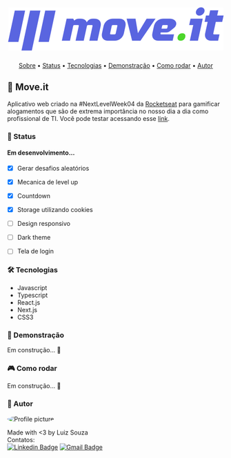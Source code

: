 <h1 align="center">
  <img alt="Move.it" title="Move.it" src="./public/logo-full.svg" />
</h1>


<p align="center">
 <a href="#about">Sobre</a> •
 <a href="#status">Status</a> •  
 <a href="#stack">Tecnologias</a> • 
 <a href="#overview">Demonstração</a> • 
  <a href="#run">Como rodar</a> • 
 <a href="#author">Autor</a>
</p>


## :iphone: Move.it
<p id="about">Aplicativo web criado na #NextLevelWeek04 da <a href="https://app.rocketseat.com.br">Rocketseat</a> para gamificar alogamentos que são de extrema importância no nosso dia a dia como profissional de TI. Você pode testar acessando esse <a href="https://moveit-next-alpha.vercel.app/">link<a/>.</p>


### :pushpin: Status
<h4 id="status">Em desenvolvimento...</h4>

- [x] Gerar desafios aleatórios
- [x] Mecanica de level up
- [x] Countdown
- [x] Storage utilizando cookies  
- [ ] Design responsivo
- [ ] Dark theme
- [ ] Tela de login


### 🛠 Tecnologias
<div id="stack">
  <ul>
    <li>Javascript</li>
    <li>Typescript</li>
    <li>React.js</li>
    <li>Next.js</li>
    <li>CSS3</li>
  </ul>
</div>

### :telescope: Demonstração
<div id="overview">
  <p>Em construção... 🚧</p>
</div>

### :video_game: Como rodar
<div id="run">
  <p>Em construção... 🚧</p>
</div>

### :tophat: Autor
<div id="author">
 <img style="border-radius: 50%;" src="https://github.com/hpsouza-luiz.png"" width="100px;" alt="Profile picture"/>

Made with <3 by Luiz Souza
<br>
Contatos:<br>
[![Linkedin Badge](https://img.shields.io/badge/-Luiz-blue?style=flat-square&logo=Linkedin&logoColor=white&link=https://www.linkedin.com/in/luiz-souza-a1244a113/)](https://www.linkedin.com/in/luiz-souza-a1244a113/) 
[![Gmail Badge](https://img.shields.io/badge/-luizhenrique.ps95@gmail.com-c14438?style=flat-square&logo=Gmail&logoColor=white&link=mailto:luizhenrique.ps95@gmail.com)](mailto:luizhenrique.ps95@gmail.com)
</div>
